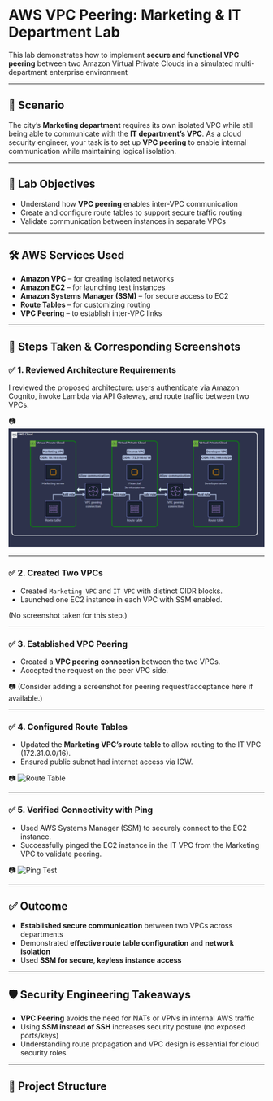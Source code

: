 # AWS VPC Peering: Marketing & IT Department Lab

This lab demonstrates how to implement **secure and functional VPC peering** between two Amazon Virtual Private Clouds in a simulated multi-department enterprise environment

---

## 📘 Scenario

The city’s **Marketing department** requires its own isolated VPC while still being able to communicate with the **IT department’s VPC**. As a cloud security engineer, your task is to set up **VPC peering** to enable internal communication while maintaining logical isolation.

---

## 🧪 Lab Objectives

- Understand how **VPC peering** enables inter-VPC communication
- Create and configure route tables to support secure traffic routing
- Validate communication between instances in separate VPCs

---

## 🛠️ AWS Services Used

- **Amazon VPC** – for creating isolated networks
- **Amazon EC2** – for launching test instances
- **Amazon Systems Manager (SSM)** – for secure access to EC2
- **Route Tables** – for customizing routing
- **VPC Peering** – to establish inter-VPC links

---

## 🧭 Steps Taken & Corresponding Screenshots

### ✅ 1. Reviewed Architecture Requirements
I reviewed the proposed architecture: users authenticate via Amazon Cognito, invoke Lambda via API Gateway, and route traffic between two VPCs.

📷 ![Architecture Diagram](./Screenshots/architecture.png)

---

### ✅ 2. Created Two VPCs
- Created `Marketing VPC` and `IT VPC` with distinct CIDR blocks.
- Launched one EC2 instance in each VPC with SSM enabled.

(No screenshot taken for this step.)

---

### ✅ 3. Established VPC Peering
- Created a **VPC peering connection** between the two VPCs.
- Accepted the request on the peer VPC side.

📷 (Consider adding a screenshot for peering request/acceptance here if available.)

---

### ✅ 4. Configured Route Tables
- Updated the **Marketing VPC’s route table** to allow routing to the IT VPC (172.31.0.0/16).
- Ensured public subnet had internet access via IGW.

📷 ![Route Table](./screenshots/route-table.png)

---

### ✅ 5. Verified Connectivity with Ping
- Used AWS Systems Manager (SSM) to securely connect to the EC2 instance.
- Successfully pinged the EC2 instance in the IT VPC from the Marketing VPC to validate peering.

📷 ![Ping Test](./screenshots/ping-test.png)

---

## ✅ Outcome

- **Established secure communication** between two VPCs across departments
- Demonstrated **effective route table configuration** and **network isolation**
- Used **SSM for secure, keyless instance access**

---

## 🛡️ Security Engineering Takeaways

- **VPC Peering** avoids the need for NATs or VPNs in internal AWS traffic
- Using **SSM instead of SSH** increases security posture (no exposed ports/keys)
- Understanding route propagation and VPC design is essential for cloud security roles

---

## 📂 Project Structure



